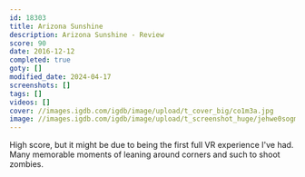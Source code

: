 ```yaml
---
id: 18303
title: Arizona Sunshine
description: Arizona Sunshine - Review
score: 90
date: 2016-12-12
completed: true
goty: []
modified_date: 2024-04-17
screenshots: []
tags: []
videos: []
cover: //images.igdb.com/igdb/image/upload/t_cover_big/co1m3a.jpg
image: //images.igdb.com/igdb/image/upload/t_screenshot_huge/jehwe0sogmw8uahazeth.jpg
---
```

High score, but it might be due to being the first full VR experience I've had. Many memorable moments of leaning around corners and such to shoot zombies.